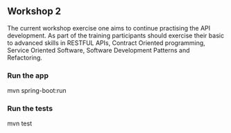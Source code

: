 ## **Workshop 2**

The current workshop exercise one aims to continue practising the API development. As part of
the training participants should exercise their basic to advanced skills in RESTFUL APIs,
Contract Oriented programming, Service Oriented Software, Software Development Patterns and
Refactoring.


### **Run the app**

mvn spring-boot:run


### **Run the tests**

mvn test


